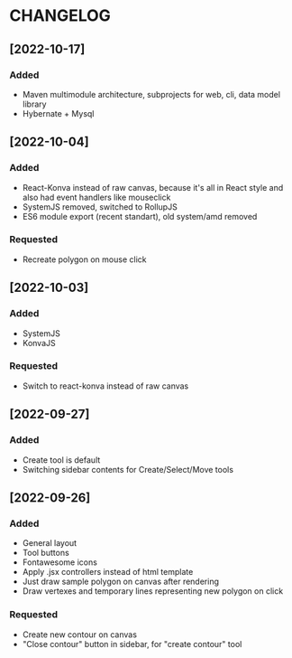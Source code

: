 # CHANGELOG

## [2022-10-17]
### Added
 - Maven multimodule architecture, subprojects for web, cli, data model library
 - Hybernate + Mysql

## [2022-10-04]
### Added
 - React-Konva instead of raw canvas, because it's all in React style and also had event handlers like mouseclick
 - SystemJS removed, switched to RollupJS
 - ES6 module export (recent standart), old system/amd removed
### Requested
 - Recreate polygon on mouse click

## [2022-10-03]
### Added
 - SystemJS
 - KonvaJS
### Requested
 - Switch to react-konva instead of raw canvas

## [2022-09-27]
### Added
 - Create tool is default
 - Switching sidebar contents for Create/Select/Move tools

## [2022-09-26]
### Added
 - General layout
 - Tool buttons
 - Fontawesome icons
 - Apply .jsx controllers instead of html template
 - Just draw sample polygon on canvas after rendering
 - Draw vertexes and temporary lines representing new polygon on click

### Requested
 - Create new contour on canvas
 - "Close contour" button in sidebar, for "create contour" tool
 
